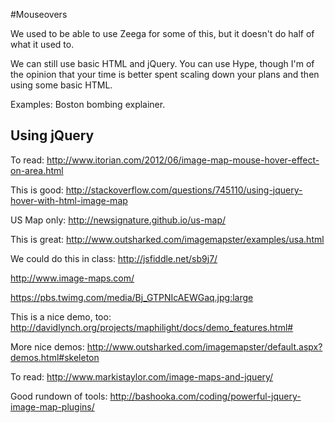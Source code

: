 #Mouseovers

We used to be able to use Zeega for some of this, but it doesn't do half of what it used to.

We can still use basic HTML and jQuery. You can use Hype, though I'm of the opinion that your time is better spent scaling down your plans and then using some basic HTML. 

Examples: Boston bombing explainer. 


## Using jQuery

To read: http://www.itorian.com/2012/06/image-map-mouse-hover-effect-on-area.html

This is good: http://stackoverflow.com/questions/745110/using-jquery-hover-with-html-image-map

US Map only: http://newsignature.github.io/us-map/

This is great: http://www.outsharked.com/imagemapster/examples/usa.html

We could do this in class: http://jsfiddle.net/sb9j7/

http://www.image-maps.com/

https://pbs.twimg.com/media/Bj_GTPNIcAEWGaq.jpg:large

This is a nice demo, too: http://davidlynch.org/projects/maphilight/docs/demo_features.html#

More nice demos: http://www.outsharked.com/imagemapster/default.aspx?demos.html#skeleton

To read: http://www.markistaylor.com/image-maps-and-jquery/

Good rundown of tools: http://bashooka.com/coding/powerful-jquery-image-map-plugins/



